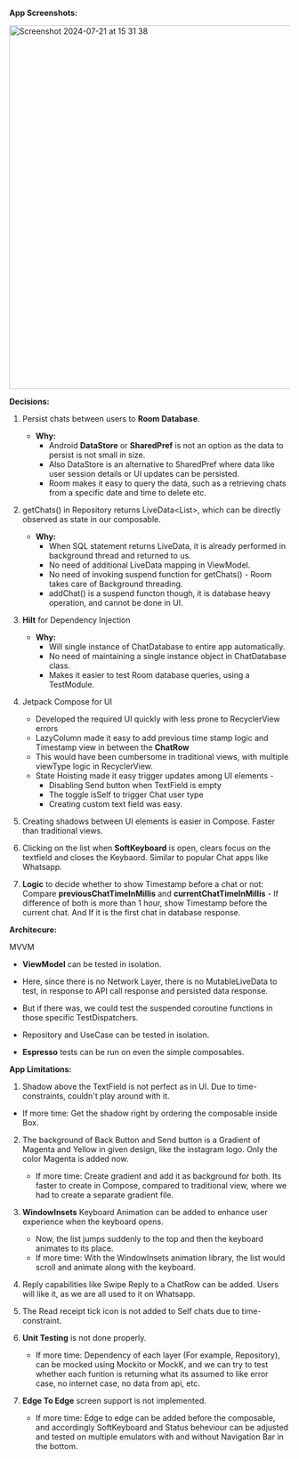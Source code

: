 **App Screenshots:**

<img width="654" alt="Screenshot 2024-07-21 at 15 31 38" src="https://github.com/user-attachments/assets/11f872be-fecc-44d1-b29d-9d4d01ba9f75">

**Decisions:**

1. Persist chats between users to **Room Database**.
   - **Why:**
     - Android **DataStore** or **SharedPref** is not an option as the data to persist is not small in size.
     - Also DataStore is an alternative to SharedPref where data like user session details or UI updates can be persisted.
     - Room makes it easy to query the data, such as a retrieving chats from a specific date and time to delete etc.

2. getChats() in Repository returns LiveData<List<Chat>>, which can be directly observed as state in our composable.
   - **Why:**
     - When SQL statement returns LiveData, it is already performed in background thread and returned to us.
     - No need of additional LiveData mapping in ViewModel.
     - No need of invoking suspend function for getChats() - Room takes care of Background threading.
     - addChat() is a suspend functon though, it is database heavy operation, and cannot be done in UI.

4. **Hilt** for Dependency Injection
   - **Why:**
     - Will single instance of ChatDatabase to entire app automatically.
     - No need of maintaining a single instance object in ChatDatabase class.
     - Makes it easier to test Room database queries, using a TestModule.

5. Jetpack Compose for UI
   - Developed the required UI quickly with less prone to RecyclerView errors
   - LazyColumn made it easy to add previous time stamp logic and Timestamp view in between the **ChatRow**
   - This would have been cumbersome in traditional views, with multiple viewType logic in RecyclerView.
   - State Hoisting made it easy trigger updates among UI elements -
     - Disabling Send button when TextField is empty
     - The toggle isSelf to trigger Chat user type
     - Creating custom text field was easy.

6. Creating shadows between UI elements is easier in Compose. Faster than traditional views.
   
7. Clicking on the list when **SoftKeyboard** is open, clears focus on the textfield and closes the Keybaord. Similar to popular Chat apps like Whatsapp.

8. **Logic** to decide whether to show Timestamp before a chat or not:
   Compare **previousChatTimeInMillis** and **currentChatTimeInMillis** - If difference of both is more than 1 hour, show Timestamp before the current chat.
   And
   If it is the first chat in database response.

**Architecure:**

MVVM
- **ViewModel** can be tested in isolation. 
- Here, since there is no Network Layer, there is no MutableLiveData to test, in response to API call response and persisted data response.
- But if there was, we could test the suspended coroutine functions in those specific TestDispatchers.

- Repository and UseCase can be tested in isolation.
- **Espresso** tests can be run on even the simple composables.

**App Limitations:**
1. Shadow above the TextField is not perfect as in UI. Due to time-constraints, couldn't play around with it.
  - If more time: Get the shadow right by ordering the composable inside Box.
    
2. The background of Back Button and Send button is a Gradient of Magenta and Yellow in given design, like the instagram logo. Only the color Magenta is added now.
   - If more time: Create gradient and add it as background for both. Its faster to create in Compose, compared to traditional view, where we had to create a separate gradient file.

3. **WindowInsets** Keyboard Animation can be added to enhance user experience when the keyboard opens.
   - Now, the list jumps suddenly to the top and then the keyboard animates to its place.
   - If more time: With the WindowInsets animation library, the list would scroll and animate along with the keyboard.

4. Reply capabilities like Swipe Reply to a ChatRow can be added. Users will like it, as we are all used to it on Whatsapp.
   
5. The Read receipt tick icon is not added to Self chats due to time-constraint.

6. **Unit Testing** is not done properly.
   - If more time: Dependency of each layer (For example, Repository), can be mocked using Mockito or MockK, and we can try to test whether each funtion is returning what its assumed to like error case, no internet case, no data from api, etc.

7. **Edge To Edge** screen support is not implemented.
   - If more time: Edge to edge can be added before the composable, and accordingly SoftKeyboard and Status beheviour can be adjusted and tested on multiple emulators with and without Navigation Bar in the bottom.
    

